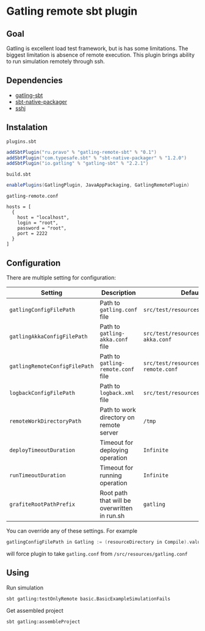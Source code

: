 # Gatling remote sbt plugin 

## Goal

Gatling is excellent load test framework, but is has some limitations. The biggest limitation is absence of remote execution. 
This plugin brings ability to run simulation remotely through ssh.

## Dependencies 

* [gatling-sbt](https://github.com/gatling/gatling-sbt)
* [sbt-native-packager](https://github.com/sbt/sbt-native-packager)
* [sshj](https://github.com/hierynomus/sshj)

## Instalation

`plugins.sbt`
```scala
addSbtPlugin("ru.pravo" % "gatling-remote-sbt" % "0.1")
addSbtPlugin("com.typesafe.sbt" % "sbt-native-packager" % "1.2.0")
addSbtPlugin("io.gatling" % "gatling-sbt" % "2.2.1")
```

`build.sbt`
```scala
enablePlugins(GatlingPlugin, JavaAppPackaging, GatlingRemotePlugin)
```

`gatling-remote.conf`
```
hosts = [
  {
    host = "localhost",
    login = "root",
    password = "root",
    port = 2222
  }
]
```

## Configuration

There are multiple setting for configuration:

Setting | Description | Default 
------- | ----------- | -------
|`gatlingConfigFilePath`|Path to `gatling.conf` file|`src/test/resources/gatling.conf`|
|`gatlingAkkaConfigFilePath`|Path to `gatling-akka.conf` file|`src/test/resources/gatling-akka.conf`|
|`gatlingRemoteConfigFilePath`|Path to `gatling-remote.conf` file|`src/test/resources/gatling-remote.conf`|
|`logbackConfigFilePath`|Path to `logback.xml` file|`src/test/resources/logback.xml`|
|`remoteWorkDirectoryPath`|Path to work directory on remote server|`/tmp`|
|`deployTimeoutDuration`|Timeout for deploying operation|`Infinite`|
|`runTimeoutDuration`|Timeout for running operation|`Infinite`|
|`grafiteRootPathPrefix`|Root path that will be overwritten in run.sh|`gatling`|

You can override any of these settings. For example 

```scala
gatlingConfigFilePath in Gatling := (resourceDirectory in Compile).value / "gatling.conf"
```

will force plugin to take `gatling.conf` from `/src/resources/gatling.conf`

## Using

Run simulation
```bash
sbt gatling:testOnlyRemote basic.BasicExampleSimulationFails
```

Get assembled project 
```bash
sbt gatling:assembleProject
```
